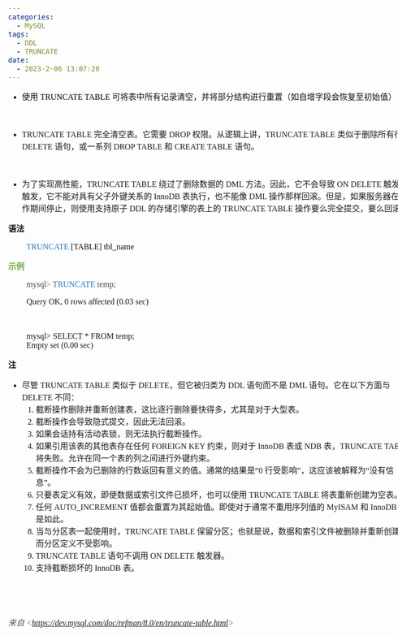 ```yaml
---
categories:
  - MySQL
tags:
  - DDL
  - TRUNCATE
date:
  - 2023-2-06 13:07:20
---
```


<body lang=zh-CN style='font-family:"Microsoft YaHei UI";font-size:12.0pt'>
<!--StartFragment-->

<div style='direction:ltr;border-width:100%'>

<div style='direction:ltr;margin-top:0in;margin-left:0in;width:8.3145in'>

<div style='direction:ltr;margin-top:0in;margin-left:0in;width:8.3145in'>

<ul type=disc style='direction:ltr;unicode-bidi:embed;margin-top:0in;
 margin-bottom:0in'>
 <li style='margin-top:0;margin-bottom:0;vertical-align:middle;color:#111111'><span
     style='font-family:"Microsoft YaHei UI";font-size:12.0pt;color:#111111'
     lang=zh-CN>使用</span><span style='font-family:"Comic Sans MS";font-size:
     12.0pt;color:#E83E8C' lang=en-US> </span><span style='font-family:"Comic Sans MS";
     font-size:12.0pt;color:black' lang=zh-CN>TRUNCATE TABLE</span><span
     style='font-family:"Comic Sans MS";font-size:12.0pt;color:#E83E8C'
     lang=en-US> </span><span style='font-family:"Microsoft YaHei UI";
     font-size:12.0pt;color:#111111' lang=zh-CN>可将表中所有记录清空，并将部分结构进行重置（如自增字段会恢复至初始值）</span></li>
</ul>

<p style='font-family:"Comic Sans MS";font-size:12.0pt;color:#111111'>&nbsp;</p>

<ul type=disc style='direction:ltr;unicode-bidi:embed;margin-top:0in;
 margin-bottom:0in'>
 <li style='margin-top:0;margin-bottom:0;vertical-align:middle'><span
     style='font-family:"Comic Sans MS";font-size:12.0pt'>TRUNCATE TABLE </span><span
     style='font-family:"Microsoft YaHei UI";font-size:12.0pt'>完全清空表。它需要</span><span
     style='font-family:"Comic Sans MS";font-size:12.0pt'> DROP </span><span
     style='font-family:"Microsoft YaHei UI";font-size:12.0pt'>权限。从逻辑上讲，</span><span
     style='font-family:"Comic Sans MS";font-size:12.0pt'>TRUNCATE TABLE </span><span
     style='font-family:"Microsoft YaHei UI";font-size:12.0pt'>类似于删除所有行的</span><span
     style='font-family:"Comic Sans MS";font-size:12.0pt'> DELETE </span><span
     style='font-family:"Microsoft YaHei UI";font-size:12.0pt'>语句，或一系列</span><span
     style='font-family:"Comic Sans MS";font-size:12.0pt'> DROP TABLE </span><span
     style='font-family:"Microsoft YaHei UI";font-size:12.0pt'>和</span><span
     style='font-family:"Comic Sans MS";font-size:12.0pt'> CREATE TABLE </span><span
     style='font-family:"Microsoft YaHei UI";font-size:12.0pt'>语句。</span></li>
</ul>

<p style='margin-left:.375in;font-family:"Comic Sans MS";font-size:
12.0pt'>&nbsp;</p>

<ul type=disc style='direction:ltr;unicode-bidi:embed;margin-top:0in;
 margin-bottom:0in'>
 <li style='margin-top:0;margin-bottom:0;vertical-align:middle'><span
     style='font-family:"Microsoft YaHei UI";font-size:12.0pt'>为了实现高性能，</span><span
     style='font-family:"Comic Sans MS";font-size:12.0pt'>TRUNCATE TABLE </span><span
     style='font-family:"Microsoft YaHei UI";font-size:12.0pt'>绕过了删除数据的</span><span
     style='font-family:"Comic Sans MS";font-size:12.0pt'> DML </span><span
     style='font-family:"Microsoft YaHei UI";font-size:12.0pt'>方法。因此，它不会导致</span><span
     style='font-family:"Comic Sans MS";font-size:12.0pt'> ON DELETE </span><span
     style='font-family:"Microsoft YaHei UI";font-size:12.0pt'>触发器触发，它不能对具有父子外键关系的</span><span
     style='font-family:"Comic Sans MS";font-size:12.0pt'> InnoDB </span><span
     style='font-family:"Microsoft YaHei UI";font-size:12.0pt'>表执行，也不能像</span><span
     style='font-family:"Comic Sans MS";font-size:12.0pt'> DML </span><span
     style='font-family:"Microsoft YaHei UI";font-size:12.0pt'>操作那样回滚。但是，如果服务器在操作期间停止，则使用支持原子</span><span
     style='font-family:"Comic Sans MS";font-size:12.0pt'> DDL </span><span
     style='font-family:"Microsoft YaHei UI";font-size:12.0pt'>的存储引擎的表上的</span><span
     style='font-family:"Comic Sans MS";font-size:12.0pt'> TRUNCATE TABLE </span><span
     style='font-family:"Microsoft YaHei UI";font-size:12.0pt'>操作要么完全提交，要么回滚</span></li>
</ul>

<p style='font-family:"Microsoft YaHei UI";font-size:12.0pt;
color:#111111'><span style='font-weight:bold'>语法</span></p>

<p style='margin-left:.375in;font-family:"Comic Sans MS";font-size:
12.0pt'><span style='color:#2E75B5'>TRUNCATE</span><span style='color:#111111'>
[TABLE] tbl_name</span></p>

<p style='font-family:"Microsoft YaHei UI";font-size:12.0pt;
color:#70AD47'><span style='font-weight:bold'>示例</span></p>

<p style='margin-left:.375in;font-family:"Comic Sans MS";font-size:
12.0pt'><span style='color:#444444'>mysql</span><span style='color:#AB5656'>&gt;
</span><span style='color:#2E75B5'>TRUNCATE</span><span style='color:#444444'>
temp;</span></p>

<p style='margin-left:.375in;font-family:"Comic Sans MS";font-size:
12.0pt'>Query OK, 0 rows affected (0.03 sec)</p>

<p style='margin-left:.375in;font-family:"Comic Sans MS";font-size:
12.0pt'>&nbsp;</p>

<p style='margin-left:.375in;font-family:"Comic Sans MS";font-size:
12.0pt'><span lang=zh-CN>mysql&gt; </span><span lang=en-US>SELECT</span><span
lang=zh-CN> * </span><span lang=en-US>FROM</span><span lang=zh-CN>
temp;<br>
Empty set (0.00 sec)</span></p>

<p style='font-family:"Microsoft YaHei UI";font-size:12.0pt;
color:#111111'><span style='font-weight:bold'>注</span></p>

<ul type=disc style='direction:ltr;unicode-bidi:embed;margin-top:0in;
 margin-bottom:0in'>
 <li style='margin-top:0;margin-bottom:0;vertical-align:middle'><span
     style='font-family:"Microsoft YaHei UI";font-size:12.0pt'>尽管</span><span
     style='font-family:"Comic Sans MS";font-size:12.0pt'> TRUNCATE TABLE </span><span
     style='font-family:"Microsoft YaHei UI";font-size:12.0pt'>类似于</span><span
     style='font-family:"Comic Sans MS";font-size:12.0pt'> DELETE</span><span
     style='font-family:"Microsoft YaHei UI";font-size:12.0pt'>，但它被归类为</span><span
     style='font-family:"Comic Sans MS";font-size:12.0pt'> DDL </span><span
     style='font-family:"Microsoft YaHei UI";font-size:12.0pt'>语句而不是</span><span
     style='font-family:"Comic Sans MS";font-size:12.0pt'> DML </span><span
     style='font-family:"Microsoft YaHei UI";font-size:12.0pt'>语句。它在以下方面与</span><span
     style='font-family:"Comic Sans MS";font-size:12.0pt'> DELETE </span><span
     style='font-family:"Microsoft YaHei UI";font-size:12.0pt'>不同：</span></li>
 <ol type=1 style='direction:ltr;unicode-bidi:embed;margin-top:0in;margin-bottom:
  0in;font-family:"Comic Sans MS";font-size:12.0pt;font-weight:normal;
  font-style:normal'>
  <li value=1 style='margin-top:0;margin-bottom:0;vertical-align:middle'><span
      style='font-family:"Microsoft YaHei UI";font-size:12.0pt;font-weight:
      normal;font-style:normal;font-family:"Microsoft YaHei UI";font-size:12.0pt'>截断操作删除并重新创建表，这比逐行删除要快得多，尤其是对于大型表。</span></li>
  <li style='margin-top:0;margin-bottom:0;vertical-align:middle'><span
      style='font-family:"Microsoft YaHei UI";font-size:12.0pt'>截断操作会导致隐式提交，因此无法回滚。</span></li>
  <li style='margin-top:0;margin-bottom:0;vertical-align:middle'><span
      style='font-family:"Microsoft YaHei UI";font-size:12.0pt'>如果会话持有活动表锁，则无法执行截断操作。</span></li>
  <li style='margin-top:0;margin-bottom:0;vertical-align:middle'><span
      style='font-family:"Microsoft YaHei UI";font-size:12.0pt'>如果引用该表的其他表存在任何</span><span
      style='font-family:"Comic Sans MS";font-size:12.0pt'> FOREIGN KEY </span><span
      style='font-family:"Microsoft YaHei UI";font-size:12.0pt'>约束，则对于</span><span
      style='font-family:"Comic Sans MS";font-size:12.0pt'> InnoDB </span><span
      style='font-family:"Microsoft YaHei UI";font-size:12.0pt'>表或</span><span
      style='font-family:"Comic Sans MS";font-size:12.0pt'> NDB </span><span
      style='font-family:"Microsoft YaHei UI";font-size:12.0pt'>表，</span><span
      style='font-family:"Comic Sans MS";font-size:12.0pt'>TRUNCATE TABLE </span><span
      style='font-family:"Microsoft YaHei UI";font-size:12.0pt'>将失败。允许在同一个表的列之间进行外键约束。</span></li>
  <li style='margin-top:0;margin-bottom:0;vertical-align:middle'><span
      style='font-family:"Microsoft YaHei UI";font-size:12.0pt'>截断操作不会为已删除的行数返回有意义的值。通常的结果是“</span><span
      style='font-family:"Comic Sans MS";font-size:12.0pt'>0 </span><span
      style='font-family:"Microsoft YaHei UI";font-size:12.0pt'>行受影响”，这应该被解释为“没有信息”。</span></li>
  <li style='margin-top:0;margin-bottom:0;vertical-align:middle'><span
      style='font-family:"Microsoft YaHei UI";font-size:12.0pt'>只要表定义有效，即使数据或索引文件已损坏，也可以使用</span><span
      style='font-family:"Comic Sans MS";font-size:12.0pt'> TRUNCATE TABLE </span><span
      style='font-family:"Microsoft YaHei UI";font-size:12.0pt'>将表重新创建为空表。</span></li>
  <li style='margin-top:0;margin-bottom:0;vertical-align:middle'><span
      style='font-family:"Microsoft YaHei UI";font-size:12.0pt'>任何</span><span
      style='font-family:"Comic Sans MS";font-size:12.0pt'> AUTO_INCREMENT </span><span
      style='font-family:"Microsoft YaHei UI";font-size:12.0pt'>值都会重置为其起始值。即使对于通常不重用序列值的</span><span
      style='font-family:"Comic Sans MS";font-size:12.0pt'> MyISAM </span><span
      style='font-family:"Microsoft YaHei UI";font-size:12.0pt'>和</span><span
      style='font-family:"Comic Sans MS";font-size:12.0pt'> InnoDB </span><span
      style='font-family:"Microsoft YaHei UI";font-size:12.0pt'>也是如此。</span></li>
  <li style='margin-top:0;margin-bottom:0;vertical-align:middle'><span
      style='font-family:"Microsoft YaHei UI";font-size:12.0pt'>当与分区表一起使用时，</span><span
      style='font-family:"Comic Sans MS";font-size:12.0pt'>TRUNCATE TABLE </span><span
      style='font-family:"Microsoft YaHei UI";font-size:12.0pt'>保留分区；也就是说，数据和索引文件被删除并重新创建，而分区定义不受影响。</span></li>
  <li style='margin-top:0;margin-bottom:0;vertical-align:middle'><span
      style='font-family:"Comic Sans MS";font-size:12.0pt'>TRUNCATE TABLE </span><span
      style='font-family:"Microsoft YaHei UI";font-size:12.0pt'>语句不调用</span><span
      style='font-family:"Comic Sans MS";font-size:12.0pt'> ON DELETE </span><span
      style='font-family:"Microsoft YaHei UI";font-size:12.0pt'>触发器。</span></li>
  <li style='margin-top:0;margin-bottom:0;vertical-align:middle'><span
      style='font-family:"Microsoft YaHei UI";font-size:12.0pt'>支持截断损坏的</span><span
      style='font-family:"Comic Sans MS";font-size:12.0pt'> InnoDB </span><span
      style='font-family:"Microsoft YaHei UI";font-size:12.0pt'>表。</span></li>
 </ol>
</ul>

<p style='font-family:"Comic Sans MS";font-size:12.0pt'>&nbsp;</p>

<p style='font-family:"Comic Sans MS";font-size:12.0pt'>&nbsp;</p>

<p><cite style='font-size:12.0pt;color:#595959'><span
style='font-family:"Microsoft YaHei UI"'>来自</span><span style='font-family:
"Comic Sans MS"'> &lt;</span><a
href="https://dev.mysql.com/doc/refman/8.0/en/truncate-table.html"><span
style='font-family:"Comic Sans MS"'>https://dev.mysql.com/doc/refman/8.0/en/truncate-table.html</span></a><span
style='font-family:"Comic Sans MS"'>&gt; </span></cite></p>

</div>

</div>

</div>

<!--EndFragment-->
</body>

